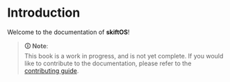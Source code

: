 # Introduction

Welcome to the documentation of **skiftOS**!

> **🛈 Note**:<br>
> This book is a work in progress, and is not yet complete. If you would like to contribute to the documentation, please refer to the [contributing guide](contributing.md).
